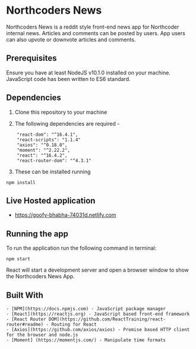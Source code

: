 # Northcoders News

Northcoders News is a reddit style front-end news app for Northcoder internal news. Articles and comments can be posted by users. App users can also upvote or downvote articles and comments.

## Prerequisites

Ensure you have at least NodeJS v10.1.0 installed on your machine. JavaScript code has been written to ES6 standard.

## Dependencies

1.  Clone this repository to your machine

2. The following dependencies are required -

```
    "react-dom": "^16.4.1",
    "react-scripts": "1.1.4"
    "axios": "^0.18.0",
    "moment": "^2.22.2",
    "react": "^16.4.2",
    "react-router-dom": "^4.3.1"
```
3. These can be installed running 

```
npm install
```

## Live Hosted application

- https://goofy-bhabha-74031d.netlify.com

## Running the app

To run the application run the following command in terminal:

```
npm start
```

React will start a development server and open a browser window to show the Northcoders News App.

## Built With

```
- [NPM](https://docs.npmjs.com) - JavaScript package manager
- [React](https://reactjs.org) - JavaScript based front-end framework
- [React Router DOM](https://github.com/ReactTraining/react-router#readme) - Routing for React
- [Axios](https://github.com/axios/axios) - Promise based HTTP client for the browser and node.js
- [Moment] (https://momentjs.com/) - Manipulate time formats  
```
